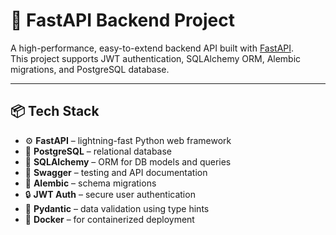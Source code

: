 # 🚀 FastAPI Backend Project

A high-performance, easy-to-extend backend API built with [FastAPI](https://fastapi.tiangolo.com/).  
This project supports JWT authentication, SQLAlchemy ORM, Alembic migrations, and PostgreSQL database.

---

## 📦 Tech Stack

- ⚙️ **FastAPI** – lightning-fast Python web framework
- 🐘 **PostgreSQL** – relational database
- 🧰 **SQLAlchemy** – ORM for DB models and queries
- 🧬 **Swagger** – testing and API documentation
- 🧬 **Alembic** – schema migrations
- 🔒 **JWT Auth** – secure user authentication
- 📄 **Pydantic** – data validation using type hints
- 🐳 **Docker** – for containerized deployment

